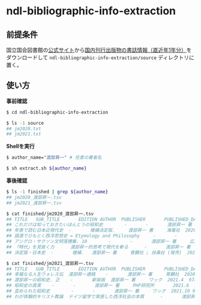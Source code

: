 # ndl-bibliographic-info-extraction

## 前提条件

国立国会図書館の[公式サイト](https://www.ndl.go.jp/index.html)から[国内刊行出版物の書誌情報（直近年1年分）](https://www.ndl.go.jp/jp/dlib/standards/opendataset/index.html)をダウンロードして `ndl-bibliographic-info-extraction/source` ディレクトリに置く。

## 使い方

**事前確認**

```bash
$ cd ndl-bibliographic-info-extraction

$ ls -1 source
## jm2020.txt
## jm2021.txt
```

**Shellを実行**

```bash
$ author_name="渡部昇一" # 任意の著者名

$ sh extract.sh ${author_name}
```

**事後確認**

```bash
$ ls -1 finished | grep ${author_name}
## jm2020_渡部昇一.tsv
## jm2021_渡部昇一.tsv

$ cat finished/jm2020_渡部昇一.tsv
## TITLE   SUB_TITLE       EDITION AUTHOR  PUBLISHER       PUBLISHED_DATE  ISBN_CODE
## これだけは知っておきたいほんとうの昭和史        -       -       渡部昇一 著     致知出版社      2020.3. 978-4-8009-1228-2
## 年表で読む日本近現代史  -       増補決定版.     渡部昇一 著     海竜社  2020.5. 978-4-7593-1714-5
## 語源でひもとく西洋思想史 = Etymology and Philosophy     -       -       渡部昇一 著     海竜社  2020.7. 978-4-7593-1724-4
## アングロ・サクソン文明落穂集. 10        -       -       渡部昇一 著     広瀬書院 ; 丸善出版 (発売)      2020.8. 978-4-906701-17-9
## 「時代」を見抜く力      渡部昇一的思考で現代を斬る      -       渡部昇一 著     育鵬社 ; 扶桑社 (発売)  2020.9. 978-4-594-08583-4
## 決定版・日本史  -       増補.   渡部昇一 著     育鵬社 ; 扶桑社 (発売)  2020.10.        978-4-594-08614-5

$ cat finished/jm2021_渡部昇一.tsv
## TITLE   SUB_TITLE       EDITION AUTHOR  PUBLISHER       PUBLISHED_DATE  ISBN_CODE
## 幸福なる人生ウォレス伝  渡部昇一遺稿    -       渡部昇一 著     育鵬社  2020.12 978-4-594-08487-5
## 渡部昇一の昭和史. 正    -       新装版  渡部昇一 著     ワック  2021.4  978-4-89831-838-6
## 昭和史の真実    -       -       渡部昇一 著     PHP研究所       2021.6  978-4-569-90138-1
## 歪められた昭和史        -       -       渡部昇一 著     ワック  2021.10 978-4-89831-854-6
## わが体験的キリスト教論  ドイツ留学で実感した西洋社会の本質      -       渡部昇一 著     ビジネス社      2021.11 978-4-8284-2342-5
```
